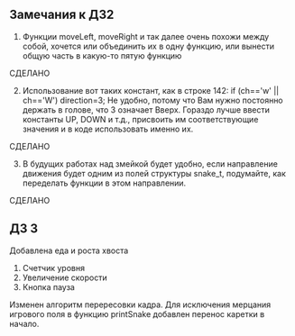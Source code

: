 ## Замечания к ДЗ2

1. Функции moveLeft, moveRight и так далее очень похожи между собой, хочется или объединить их в одну функцию, или вынести общую часть в какую-то пятую функцию

СДЕЛАНО

2. Использование вот таких констант, как в строке 142:
if (ch=='w' || ch=='W') direction=3;
Не удобно, потому что Вам нужно постоянно держать в голове, что 3 означает Вверх. Гораздо лучше ввести константы UP, DOWN и т.д., присвоить им соответствующие значения и в коде использовать именно их.

СДЕЛАНО

3. В будущих работах над змейкой будет удобно, если направление движения будет одним из полей структуры snake_t, подумайте, как переделать функции в этом направлении. 

СДЕЛАНО

## ДЗ 3
Добавлена еда и  роста хвоста
1. Счетчик уровня
2. Увеличение скорости
3. Кнопка пауза

Изменен алгоритм перересовки кадра. Для исключения мерцания игрового поля в функцию printSnake добавлен перенос каретки в начало.

